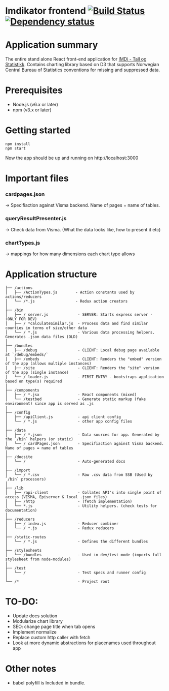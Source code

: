 Imdikator frontend [![Build Status](https://travis-ci.org/bengler/imdikator.svg?branch=master)](https://travis-ci.org/bengler/imdikator)[![Dependency status](https://david-dm.org/bengler/imdikator.svg)](https://david-dm.org/bengler/imdikator)
==================

# Application summary

The entire stand alone React front-end application for [IMDi - Tall og Statistikk](http://www.imdi.no/tall-og-statistikk/). Contains charting library based on D3 that supports Norwegian Central Bureau of Statistics conventions for missing and suppressed data.

# Prerequisites

- Node.js (v6.x or later)
- npm (v3.x or later)

# Getting started

    npm install
    npm start

Now the app should be up and running on http://localhost:3000

# Important files

### cardpages.json
 -> Specifiaction against Visma backend. Name of pages = name of tables.

### queryResultPresenter.js
 -> Check data from Visma. (What the data looks like, how to present it etc)

### chartTypes.js
 -> mappings for how many dimensions each chart type allows

# Application structure

    ├── /actions
    │   ├── /ActionTypes.js        - Action constants used by actions/reducers
    │   └── /*.js                  - Redux action creators
    │
    ├── /bin
    │   ├── / server.js             - SERVER: Starts express server - (ONLY FOR DEV)
    │   ├── / *calculateSimilar.js  - Process data and find similar counties in terms of size/other data
    │   └── / *.js                  - Various data processing helpers. Generates .json data files (OLD)
    │
    ├── /bundles
    │   ├── /debug                  - CLIENT: Local debug page available at `/debug/embeds/`
    │   ├── /embeds                 - CLIENT: Renders the "embed" version of the app (allows multiple instances)
    │   ├── /site                   - CLIENT: Renders the "site" version of the app (single instance)
    │   └── / loader.js             - FIRST ENTRY - bootstraps application based on type(s) required
    │
    ├── /components
    │   ├── / *.jsx                 - React components (mixed)
    │   └── /testbed                - Generate static markup (fake environment) since app is served as .js
    │
    ├── /config
    │   ├── /apiClient.js           - api client config
    │   └── / *.js                  - other app config files
    │
    ├── /data
    │   ├── / *.json                - Data sources for app. Generated by the `/bin` helpers (or static)
    │   └── / cardPages.json        - Specifiaction against Visma backend. Name of pages = name of tables
    │
    ├── /docsite
    │   └── /                       - Auto-generated docs
    │
    ├── /import
    │   └── / *.csv                 - Raw .csv data from SSB (Used by `/bin` processors)
    │
    ├── /lib
    │   ├── /api-client             - Collates API's into single point of access (VISMA, Episerver & local .json files)
    │   ├── /http                   - (fetch implementation)
    │   └── *.js                    - Utility helpers. (check tests for documentation)
    │
    ├── /reducers
    │   ├── / index.js              - Reducer combiner
    │   └── / *.js                  - Redux reducers
    │
    ├── /static-routes
    │   └── / *.js                  - Defines the different bundles
    │
    ├── /stylesheets
    │   └── /bundles                - Used in dev/test mode (imports full stylesheet from node-modules)
    │
    ├── /test
    │   └── /                       - Test specs and runner config
    │
    └── /*                          - Project root


# TO-DO:

- Update docs solution
- Modularize chart library
- SEO: change page title when tab opens
- Implement normalize
- Replace custom http caller with fetch
- Look at more dynamic abstractions for placenames used throughout app


# Other notes

- babel polyfill is Included in bundle.